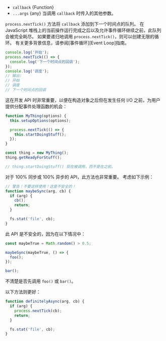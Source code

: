 <!-- YAML
added: v0.1.26
changes:
  - version: v1.8.1
    pr-url: https://github.com/nodejs/node/pull/1077
    description: Additional arguments after `callback` are now supported.
-->

* `callback` {Function}
* `...args` {any} 当调用 `callback` 时传入的其他参数。

`process.nextTick()` 方法将 `callback` 添加到下一个时间点的队列。
在 JavaScript 堆栈上的当前操作运行完成之后以及允许事件循环继续之前，此队列会被完全耗尽。 
如果要递归地调用 `process.nextTick()`，则可以创建无限的循环。 
有关更多背景信息，请参阅[事件循环][Event Loop]指南。

```js
console.log('开始');
process.nextTick(() => {
  console.log('下一个时间点的回调');
});
console.log('调度');
// 输出:
// 开始
// 调度
// 下一个时间点的回调
```

这在开发 API 时非常重要，以便在构造对象之后但在发生任何 I/O 之前，为用户提供分配事件处理函数的机会：


```js
function MyThing(options) {
  this.setupOptions(options);

  process.nextTick(() => {
    this.startDoingStuff();
  });
}

const thing = new MyThing();
thing.getReadyForStuff();

// thing.startDoingStuff() 现在被调用，而不是在之前。
```

对于 100% 同步或 100% 异步的 API，此方法也非常重要。
考虑如下示例：

```js
// 警告！不要这样使用！这是不安全的！
function maybeSync(arg, cb) {
  if (arg) {
    cb();
    return;
  }

  fs.stat('file', cb);
}
```

此 API 是不安全的，因为在以下情况中：

```js
const maybeTrue = Math.random() > 0.5;

maybeSync(maybeTrue, () => {
  foo();
});

bar();
```

不清楚是否先调用 `foo()` 或 `bar()`。

以下方法则更好：

```js
function definitelyAsync(arg, cb) {
  if (arg) {
    process.nextTick(cb);
    return;
  }

  fs.stat('file', cb);
}
```


